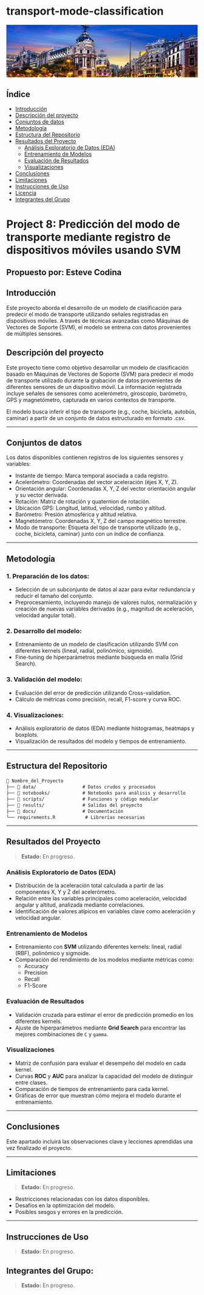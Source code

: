 # transport-mode-classification

![transporte](https://github.com/AndreaTJ/Tech-Girls-Glovo/raw/main/docs/banner-madrid.jpg)

## **Índice**
- [Introducción](#introducción)
- [Descripción del proyecto](#descripción-del-proyecto)
- [Conjuntos de datos](#conjuntos-de-datos)
- [Metodología](#metodología)
- [Estructura del Repositorio](#estructura-del-repositorio)
- [Resultados del Proyecto](#resultados-del-proyecto)
   - [Análisis Exploratorio de Datos (EDA)](#análisis-exploratorio-de-datos-eda)
   - [Entrenamiento de Modelos](#entrenamiento-de-modelos)
   - [Evaluación de Resultados](#evaluación-de-resultados)
   - [Visualizaciones](#visualizaciones)
- [Conclusiones](#conclusiones)
- [Limitaciones](#limitaciones)
- [Instrucciones de Uso](#instrucciones-de-uso)
- [Licencia](#licencia)
- [Integrantes del Grupo](#integrantes-del-grupo)


# Project 8: Predicción del modo de transporte mediante registro de dispositivos móviles usando SVM

## Propuesto por: Esteve Codina

## Introducción
Este proyecto aborda el desarrollo de un modelo de clasificación para predecir el modo de transporte utilizando señales registradas en dispositivos móviles. A través de técnicas avanzadas como Máquinas de Vectores de Soporte (SVM), el modelo se entrena con datos provenientes de múltiples sensores.

## Descripción del proyecto

Este proyecto tiene como objetivo desarrollar un modelo de clasificación basado en Máquinas de Vectores de Soporte (SVM) para predecir el modo de transporte utilizado durante la grabación de datos provenientes de diferentes sensores de un dispositivo móvil. La información registrada incluye señales de sensores como acelerómetro, giroscopio, barómetro, GPS y magnetómetro, capturada en varios contextos de transporte.

El modelo busca inferir el tipo de transporte (e.g., coche, bicicleta, autobús, caminar) a partir de un conjunto de datos estructurado en formato .csv.

---

## Conjuntos de datos

Los datos disponibles contienen registros de los siguientes sensores y variables:

- Instante de tiempo: Marca temporal asociada a cada registro.
- Acelerómetro: Coordenadas del vector aceleración (éjes X, Y, Z).
- Orientación angular: Coordenadas X, Y, Z del vector orientación angular y su vector derivada.
- Rotación: Matriz de rotación y quaternion de rotación.
- Ubicación GPS: Longitud, latitud, velocidad, rumbo y altitud.
- Barómetro: Presión atmosférica y altitud relativa.
- Magnetómetro: Coordenadas X, Y, Z del campo magnético terrestre.
- Modo de transporte: Etiqueta del tipo de transporte utilizado (e.g., coche, bicicleta, caminar) junto con un índice de confianza.

---
## Metodología

### 1. Preparación de los datos:

- Selección de un subconjunto de datos al azar para evitar redundancia y reducir el tamaño del conjunto.
- Preprocesamiento, incluyendo manejo de valores nulos, normalización y creación de nuevas variables derivadas (e.g., magnitud de aceleración, velocidad angular total).

### 2. Desarrollo del modelo:

- Entrenamiento de un modelo de clasificación utilizando SVM con diferentes kernels (lineal, radial, polinómico, sigmoide).
- Fine-tuning de hiperparámetros mediante búsqueda en malla (Grid Search).

### 3. Validación del modelo:
- Evaluación del error de predicción utilizando Cross-validation.
- Cálculo de métricas como precisión, recall, F1-score y curva ROC.

### 4. Visualizaciones:
- Análisis exploratorio de datos (EDA) mediante histogramas, heatmaps y boxplots.
- Visualización de resultados del modelo y tiempos de entrenamiento.

---
## **Estructura del Repositorio**
```plaintext
📂 Nombre_del_Proyecto
├── 📂 data/                 # Datos crudos y procesados
├── 📂 notebooks/            # Notebooks para análisis y desarrollo
├── 📂 scripts/              # Funciones y código modular
├── 📂 results/              # Salidas del proyecto
├── 📂 docs/                 # Documentación
└── requirements.R           # Librerías necesarias
```
---

## **Resultados del Proyecto**
> **Estado:** En progreso.

### **Análisis Exploratorio de Datos (EDA)**
- Distribución de la aceleración total calculada a partir de las componentes X, Y y Z del acelerómetro.
- Relación entre las variables principales como aceleración, velocidad angular y altitud, analizada mediante correlaciones.
- Identificación de valores atípicos en variables clave como aceleración y velocidad angular.

### **Entrenamiento de Modelos**
- Entrenamiento con **SVM** utilizando diferentes kernels: lineal, radial (RBF), polinómico y sigmoide.
- Comparación del rendimiento de los modelos mediante métricas como:
  - Accuracy
  - Precision
  - Recall
  - F1-Score

### **Evaluación de Resultados**
- Validación cruzada para estimar el error de predicción promedio en los diferentes kernels.
- Ajuste de hiperparámetros mediante **Grid Search** para encontrar las mejores combinaciones de `C` y `gamma`.

### **Visualizaciones**
- Matriz de confusión para evaluar el desempeño del modelo en cada kernel.
- Curvas **ROC** y **AUC** para analizar la capacidad del modelo de distinguir entre clases.
- Comparación de tiempos de entrenamiento para cada kernel.
- Gráficas de error que muestran cómo mejora el modelo durante el entrenamiento.

---

## **Conclusiones**
Este apartado incluirá las observaciones clave y lecciones aprendidas una vez finalizado el proyecto.

---

## **Limitaciones**
> **Estado:** En progreso.

- Restricciones relacionadas con los datos disponibles.
- Desafíos en la optimización del modelo.
- Posibles sesgos y errores en la predicción.
  
---

## **Instrucciones de Uso**
> **Estado:** En progreso.

## Integrantes del Grupo:
> **Estado:** En progreso.
